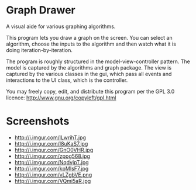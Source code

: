 
Graph Drawer
============

A visual aide for various graphing algorithms.

This program lets you draw a graph on the screen. You can select an algorithm, choose the inputs to the algorithm and then watch what it is doing iteration-by-iteration.

The program is roughly structured in the model-view-controller pattern. The model is captured by the algorithms and graph package. The view is captured by the various classes in the gui, which pass all events and interactions to the UI class, which is the controller.

You may freely copy, edit, and distribute this program per the GPL 3.0 licence: http://www.gnu.org/copyleft/gpl.html

Screenshots
===========
- http://i.imgur.com/lLwrihT.jpg
- http://i.imgur.com/I8uKaS7.jpg
- http://i.imgur.com/GnO0VHR.jpg
- http://i.imgur.com/zppg568.jpg
- http://i.imgur.com/NqdvjpT.jpg
- http://i.imgur.com/kpMIsF7.jpg
- http://i.imgur.com/vLZgbVE.png
- http://i.imgur.com/VQmi5aR.jpg

